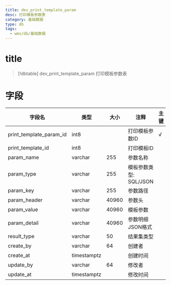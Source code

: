 ```yaml
---
title: dev_print_template_param
desc: 打印模板参数表
category: 基础数据
type: db
tags:
  - wms/db/基础数据
---
```


# title
>[!dbtable] dev_print_template_param
> 打印模板参数表

# 字段
| 字段名 | 类型 | 大小 | 注释 | 主键 | 非空 | 关联 |
| --- | --- | --- | --- | --- | --- | --- |
| print_template_param_id | int8 |  | 打印模板参数ID | √ | √ |  |
| print_template_id | int8 |  | 打印模板ID |  |  |  |
| param_name | varchar | 255 | 参数名称 |  |  |  |
| param_type | varchar | 255 | 模板参数类型: SQL/JSON |  |  |  |
| param_key | varchar | 255 | 参数路径 |  |  |  |
| param_header | varchar | 40960 | 参数头 |  |  |  |
| param_value | varchar | 40960 | 模板参数 |  |  |  |
| param_detail | varchar | 40960 | 参数明细JSON格式 |  |  |  |
| result_type | varchar | 50 | 结果集类型 |  |  |  |
| create_by | varchar | 64 | 创建者 |  |  |  |
| create_at | timestamptz |  | 创建时间 |  |  |  |
| update_by | varchar | 64 | 修改者 |  |  |  |
| update_at | timestamptz |  | 修改时间 |  |  |  |

